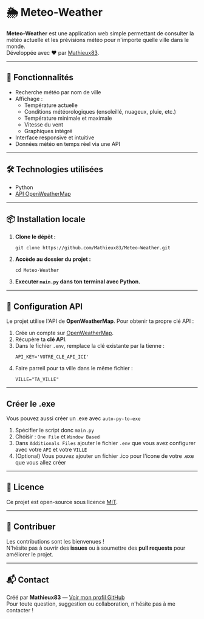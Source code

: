 # 🌦️ Meteo-Weather

**Meteo-Weather** est une application web simple permettant de consulter la météo actuelle et les prévisions météo pour n'importe quelle ville dans le monde.  
Développée avec ❤️ par [Mathieux83](https://github.com/Mathieux83).

---

## 🚀 Fonctionnalités

- Recherche météo par nom de ville
- Affichage :
  - Température actuelle
  - Conditions météorologiques (ensoleillé, nuageux, pluie, etc.)
  - Température minimale et maximale
  - Vitesse du vent
  - Graphiques intégré
- Interface responsive et intuitive
- Données météo en temps réel via une API

---

## 🛠️ Technologies utilisées

- Python
- [API OpenWeatherMap](https://openweathermap.org/api)

---

## 📦 Installation locale

1. **Clone le dépôt :**
   ```
   git clone https://github.com/Mathieux83/Meteo-Weather.git
   ```

2. **Accède au dossier du projet :**
   ```
   cd Meteo-Weather
   ```

3. **Executer `main.py` dans ton terminal avec Python.**

---

## 🔑 Configuration API

Le projet utilise l'API de **OpenWeatherMap**. Pour obtenir ta propre clé API :

1. Crée un compte sur [OpenWeatherMap](https://openweathermap.org/).
2. Récupère ta **clé API**.
3. Dans le fichier `.env`, remplace la clé existante par la tienne :
   ```
   API_KEY='VOTRE_CLE_API_ICI'
   ```
4. Faire parreil pour ta ville dans le même fichier :
   ```
   VILLE="TA_VILLE"
   ```
---

## Créer le .exe

Vous pouvez aussi créer un .exe avec `auto-py-to-exe`

1. Spécifier le script donc `main.py`
2. Choisir : `One File` et `Window Based`
3. Dans `Additionals Files` ajouter le fichier `.env` que vous avez configurer avec votre ``API`` et votre ``VILLE``
4. (Optional) Vous pouvez ajouter un fichier .ico pour l'icone de votre .exe que vous allez créer

---
## 📄 Licence

Ce projet est open-source sous licence [MIT](LICENSE).

---

## 🤝 Contribuer

Les contributions sont les bienvenues !  
N'hésite pas à ouvrir des **issues** ou à soumettre des **pull requests** pour améliorer le projet.

---

## 📬 Contact

Créé par **Mathieux83** — [Voir mon profil GitHub](https://github.com/Mathieux83)  
Pour toute question, suggestion ou collaboration, n'hésite pas à me contacter !
